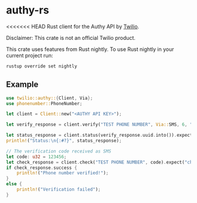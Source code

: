 # authy-rs

<<<<<<< HEAD
Rust client for the Authy API by [Twilio](https://www.twilio.com). 

Disclaimer: This crate is not an official Twilio product.

This crate uses features from Rust nightly. To use Rust nightly in your current project run:

```sh
rustup override set nightly
```

## Example

```rust
use twilio::authy::{Client, Via};
use phonenumber::PhoneNumber;

let client = Client::new("<AUTHY API KEY>");

let verify_response = client.verify("TEST PHONE NUMBER", Via::SMS, 6, "en").expect("verify failed");

let status_response = client.status(verify_response.uuid.into()).expect("status failed");
println!("Status:\n{:#?}", status_response);

// The verification code received as SMS
let code: u32 = 123456;
let check_response = client.check("TEST PHONE NUMBER", code).expect("check failed");
if check_response.success {
	println!("Phone number verified!");
}
else {
	println!("Verification failed");
}
```
